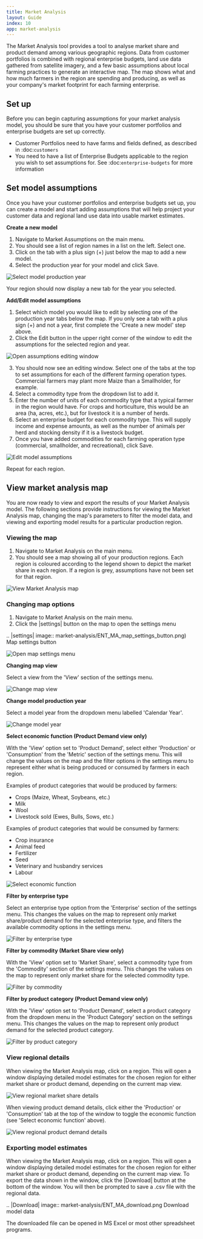 ```yaml
---
title: Market Analysis
layout: Guide
index: 10
app: market-analysis
---
```


The Market Analysis tool provides a tool to analyse market share and product demand among various geographic regions. Data from customer portfolios is combined with regional enterprise budgets, land use data gathered from satellite imagery, and a few basic assumptions about local farming practices to generate an interactive map. The map shows what and how much farmers in the region are spending and producing, as well as your company's market footprint for each farming enterprise.

## Set up

Before you can begin capturing assumptions for your market analysis model, you should be sure that you have your customer portfolios and enterprise budgets are set up correctly. 

- Customer Portfolios need to have farms and fields defined, as described in :doc:`customers`
- You need to have a list of Enterprise Budgets applicable to the region you wish to set assumptions for. See :doc:`enterprise-budgets` for more information

## Set model assumptions

Once you have your customer portfolios and enterprise budgets set up, you can create a model and start adding assumptions that will help project your customer data and regional land use data into usable market estimates.

**Create a new model**

1. Navigate to Market Assumptions on the main menu. 
2. You should see a list of region names in a list on the left. Select one. 
3. Click on the tab with a plus sign (+) just below the map to add a new model. 
4. Select the production year for your model and click Save.

![Select model production year](images/ENT_MA_select_model_year.png)
 

Your region should now display a new tab for the year you selected. 

**Add/Edit model assumptions**

1. Select which model you would like to edit by selecting one of the production year tabs below the map. If you only see a tab with a plus sign (+) and not a year, first complete the 'Create a new model' step above.
2. Click the Edit button in the upper right corner of the window to edit the assumptions for the selected region and year. 

![Open assumptions editing window](images/ENT_MA_edit_assumptions_1.png)
 

3. You should now see an editing window. Select one of the tabs at the top to set assumptions for each of the different farming operation types. Commercial farmers may plant more Maize than a Smallholder, for example.
4. Select a commodity type from the dropdown list to add it.
5. Enter the number of units of each commodity type that a typical farmer in the region would have. For crops and horticulture, this would be an area (ha, acres, etc.), but for livestock it is a number of herds.
6. Select an enterprise budget for each commodity type. This will supply income and expense amounts, as well as the number of animals per herd and stocking density if it is a livestock budget.
7. Once you have added commodities for each farming operation type (commercial, smallholder, and recreational), click Save. 

![Edit model assumptions](images/ENT_MA_edit_assumptions_2.png)
 

Repeat for each region.

## View market analysis map

You are now ready to view and export the results of your Market Analysis model. The following sections provide instructions for viewing the Market Analysis map, changing the map's parameters to filter the model data, and viewing and exporting model results for a particular production region.

### Viewing the map

1. Navigate to Market Analysis on the main menu.
2. You should see a map showing all of your production regions. Each region is coloured according to the legend shown to depict the market share in each region. If a region is grey, assumptions have not been set for that region. 

![View Market Analysis map](images/ENT_MA_view_map.png)
 

### Changing map options

1. Navigate to Market Analysis on the main menu.
2. Click the |settings| button on the map to open the settings menu

.. |settings| image:: market-analysis/ENT_MA_map_settings_button.png)
 Map settings button

![Open map settings menu](images/ENT_MA_open_map_settings.png)
 

**Changing map view** 

Select a view from the 'View' section of the settings menu.

![Change map view](images/ENT_MA_change_map_view.png)
 

**Change model production year**

Select a model year from the dropdown menu labelled 'Calendar Year'.

![Change model year](images/ENT_MA_map_change_model_year.png)
 

**Select economic function (Product Demand view only)**

With the 'View' option set to 'Product Demand', select either 'Production' or 'Consumption' from the 'Metric' section of the settings menu. This will change the values on the map and the filter options in the settings menu to represent either what is being produced or consumed by farmers in each region.

Examples of product categories that would be produced by farmers:

* Crops (Maize, Wheat, Soybeans, etc.)
* Milk
* Wool
* Livestock sold (Ewes, Bulls, Sows, etc.)

Examples of product categories that would be consumed by farmers:

* Crop insurance
* Animal feed
* Fertilizer
* Seed
* Veterinary and husbandry services
* Labour

![Select economic function](images/ENT_MA_map_select_metric.png)
 

**Filter by enterprise type** 

Select an enterprise type option from the 'Enterprise' section of the settings menu. This changes the values on the map to represent only market share/product demand for the selected enterprise type, and filters the available commodity options in the settings menu. 

![Filter by enterprise type](images/ENT_MA_map_select_enterprise.png)
 

**Filter by commodity (Market Share view only)**

With the 'View' option set to 'Market Share', select a commodity type from the 'Commodity' section of the settings menu. This changes the values on the map to represent only market share for the selected commodity type.

![Filter by commodity](images/ENT_MA_map_select_commodity.png)
 

**Filter by product category (Product Demand view only)**

With the 'View' option set to 'Product Demand', select a product category from the dropdown menu in the 'Product Category' section on the settings menu. This changes the values on the map to represent only product demand for the selected product category.

![Filter by product category](images/ENT_MA_map_select_product_category.png)
 

### View regional details

When viewing the Market Analysis map, click on a region. This will open a window displaying detailed model estimates for the chosen region for either market share or product demand, depending on the current map view.

![View regional market share details](images/ENT_MA_market_share_modal.png)
 

When viewing product demand details, click either the 'Production' or 'Consumption' tab at the top of the window to toggle the economic function (see 'Select economic function' above).

![View regional product demand details](images/ENT_MA_product_demand_modal.png)
 

### Exporting model estimates

When viewing the Market Analysis map, click on a region. This will open a window displaying detailed model estimates for the chosen region for either market share or product demand, depending on the current map view. To export the data shown in the window, click the |Download| button at the bottom of the window. You will then be prompted to save a .csv file with the regional data.

.. |Download| image:: market-analysis/ENT_MA_download.png Download model data

The downloaded file can be opened in MS Excel or most other spreadsheet programs.